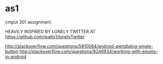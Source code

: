 # as1
cmput 301 assignment

HEAVILY INSPIRED BY LONELY TWITTER AT https://github.com/watts1/lonelyTwitter

http://stackoverflow.com/questions/5810084/android-alertdialog-single-button
http://stackoverflow.com/questions/9246934/working-with-enums-in-android